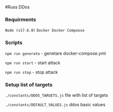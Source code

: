 #Russ DDos

### Requirments
`Node (v17.6.0)`
`Docker Docker Compoose`

### Scripts
`npm run generate` - genetare docker-compose.yml

`npm run start` - start attack

`npm run stop` - stop attack

### Setup list of targets
`./constants/DDOS_TARGETS.js` file with list of targets

`./constants/DEFAULT_VALUES.js` ddos basic values
